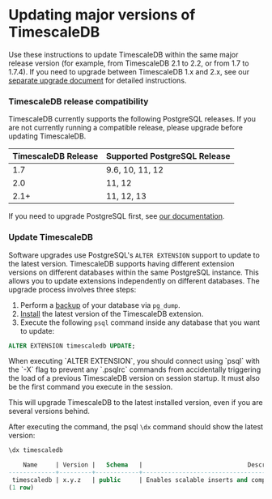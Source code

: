 # Updating major versions of TimescaleDB [](update)

Use these instructions to update TimescaleDB within the same major release
version (for example, from TimescaleDB 2.1 to 2.2, or from 1.7 to 1.7.4). If you need to upgrade between
TimescaleDB 1.x and 2.x, see our [separate upgrade document][update-tsdb-2] 
for detailed instructions.

### TimescaleDB release compatibility

TimescaleDB currently supports the following PostgreSQL releases. If you are not currently running
a compatible release, please upgrade before updating TimescaleDB.

 TimescaleDB Release |   Supported PostgreSQL Release
 --------------------|-------------------------------
 1.7                 | 9.6, 10, 11, 12
 2.0                 | 11, 12
 2.1+                | 11, 12, 13

If you need to upgrade PostgreSQL first, see [our documentation][upgrade-pg].

### Update TimescaleDB

Software upgrades use PostgreSQL's `ALTER EXTENSION` support to update to the
latest version. TimescaleDB supports having different extension
versions on different databases within the same PostgreSQL instance. This
allows you to update extensions independently on different databases. The
upgrade process involves three steps:

1. Perform a [backup][] of your database via `pg_dump`.
1. [Install][] the latest version of the TimescaleDB extension.
1. Execute the following `psql` command inside any database that you want to
   update:

```sql
ALTER EXTENSION timescaledb UPDATE;
```

<highlight type="warning">
When executing `ALTER EXTENSION`, you should connect using `psql`
with the `-X` flag to prevent any `.psqlrc` commands from accidentally
triggering the load of a previous TimescaleDB version on session startup.
It must also be the first command you execute in the session.
</highlight>


This will upgrade TimescaleDB to the latest installed version, even if you
are several versions behind.

After executing the command, the psql `\dx` command should show the latest version:

```sql
\dx timescaledb

    Name     | Version |   Schema   |                             Description
-------------+---------+------------+---------------------------------------------------------------------
 timescaledb | x.y.z   | public     | Enables scalable inserts and complex queries for time-series data
(1 row)
```


[changes-in-2.0]: /overview/release-notes/changes-in-timescaledb-2/
[upgrade-pg]: /how-to-guides/update-timescaledb/upgrade-postgresql/
[update-tsdb-1]: https://legacy-docs.timescale.com/v1.7/update-timescaledb/update-tsdb-1
[update-tsdb-2]: /how-to-guides/update-timescaledb/update-timescaledb-2/
[pg_upgrade]: https://www.postgresql.org/docs/current/static/pgupgrade.html
[backup]: /how-to-guides/backup-and-restore/
[Install]: /how-to-guides/install-timescaledb/
[telemetry]: /administration/telemetry/
